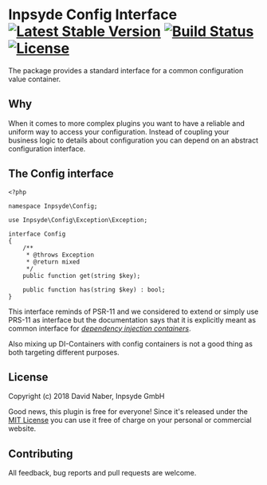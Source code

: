 # Inpsyde Config Interface [![Latest Stable Version](https://poser.pugx.org/inpsyde/config-interface/v/stable?format=flat-square)](https://packagist.org/packages/inpsyde/config-interface) [![Build Status](https://img.shields.io/travis-ci/inpsyde/config-interface.svg?style=flat-square)](https://travis-ci.org/inpsyde/config-interface) [![License](https://poser.pugx.org/inpsyde/config-interface/license?format=flat-square)](https://packagist.org/packages/inpsyde/filter)

The package provides a standard interface for a common configuration value container.

## Why

When it comes to more complex plugins you want to have a reliable and uniform way to access your configuration. Instead of coupling your business logic to details about configuration you can depend on an abstract configuration interface.


## The Config interface

    <?php
    
    namespace Inpsyde\Config;
    
    use Inpsyde\Config\Exception\Exception;
    
    interface Config
    {
        /**
         * @throws Exception
         * @return mixed
         */
        public function get(string $key);
    
        public function has(string $key) : bool;
    }

This interface reminds of PSR-11 and we considered to extend or simply use PRS-11 as interface but the documentation says that it is explicitly meant as common interface for [_dependency injection containers_](https://www.php-fig.org/psr/psr-11/).

Also mixing up DI-Containers with config containers is not a good thing as both targeting different purposes.


## License

Copyright (c) 2018 David Naber, Inpsyde GmbH

Good news, this plugin is free for everyone! Since it's released under the [MIT License](LICENSE) you can use it free of charge on your personal or commercial website.

## Contributing

All feedback, bug reports and pull requests are welcome.

